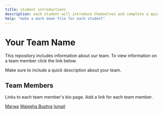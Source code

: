 ```yaml
---
title: student introductions
description: each student will introduce themselves and complete a quick bio
help: "make a mark down file for each student"
---
```


# Your Team Name

This repository includes information about our team. To view information on a team member click the link below.

Make sure to include a quick description about your team.

## Team Members

Links to each team member's bio page. Add a link for each team member.


[Marwa](feat/marwa/myfile) 
[Wajeeha Bushra](bio/wajeeha)
[Ismail](bio/ismail.md)

